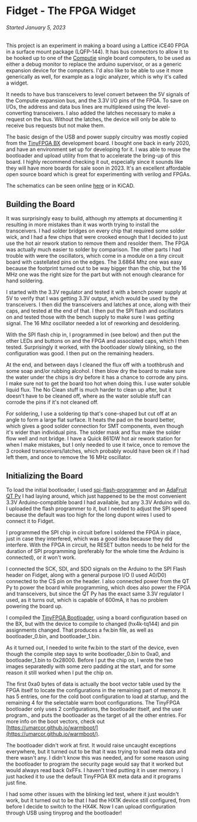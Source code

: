 
Fidget - The FPGA Widget
========================

###### *Started January 5, 2023*

This project is an experiment in making a board using a Lattice iCE40 FPGA in a surface mount
package (LQFP-144).  It has bus connectors to allow it to be hooked up to one of the
[Computie](https://jabberwocky.ca/projects/computie/) single board computers, to be used as either a
debug monitor to replace the arduino supervisor, or as a generic expansion device for the computers.
I'd also like to be able to use it more generically as well, for example as a logic analyzer, which
is why it's called a widget.

It needs to have bus transceivers to level convert between the 5V signals of the Computie expansion
bus, and the 3.3V I/O pins of the FPGA.  To save on I/Os, the address and data bus lines are
multiplexed using the level-converting transceivers.  I also added the latches necessary to make a
request on the bus.  Without the latches, the device will only be able to receive bus requests but
not make them.

The basic design of the USB and power supply circuitry was mostly copied from the [TinyFPGA
BX](https://www.crowdsupply.com/tinyfpga/tinyfpga-ax-bx) development board.  I bought one back in
early 2020, and have an environment set up for developing for it.  I was able to reuse the
bootloader and upload utility from that to accelerate the bring-up of this board.  I highly
recommend checking it out, especially since it sounds like they will have more boards for sale soon
in 2023.  It's an excellent affordable open source board which is great for experimenting with
verilog and FPGAs.

The schematics can be seen online
[here](https://github.com/transistorfet/fidget/blob/main/hardware/Fidget/Fidget.pdf) or in KiCAD.


Building the Board
------------------
It was surprisingly easy to build, although my attempts at documenting it resulting in more mistakes
than it was worth trying to install the transceivers.  I had solder bridges on every chip that
required some solder wick, and I had a few chips that were crooked enough that I decided to just use
the hot air rework station to remove them and resolder them.  The FPGA was actually much easier to
solder by comparison.  The other parts I had trouble with were the oscillators, which come in a
module on a tiny circuit board with castellated pins on the edges.  The 3.6864 Mhz one was easy
because the footprint turned out to be way bigger than the chip, but the 16 MHz one was the right
size for the part but with not enough clearance for hand soldering.

I started with the 3.3V regulator and tested it with a bench power supply at 5V to verify that I was
getting 3.3V output, which would be used by the transceivers.  I then did the transceivers and
latches at once, along with their caps, and tested at the end of that.  I then put the SPI flash and
oscillators on and tested those with the bench supply to make sure I was getting signal.  The 16 Mhz
oscillator needed a lot of reworking and desoldering.

With the SPI flash chip in, I programmed in (see below) and then put the other LEDs and buttons on
and the FPGA and associated caps, which I then tested.  Surprisingly it worked, with the bootloader
slowly blinking, so the configuration was good.  I then put on the remaining headers.

At the end, and between days I cleaned the flux off with a toothbrush and some soap and/or rubbing
alcohol.  I then blow dry the board to make sure the water under the chips is dry before it has a
chance to corrode any pins.  I make sure not to get the board too hot when doing this.  I use water
soluble liquid flux.  The No Clean stuff is much harder to clean up after, but it doesn't have to be
cleaned off, where as the water soluble stuff can corrode the pins if it's not cleaned off.

For soldering, I use a soldering tip that's cone-shaped but cut off at an angle to form a large flat
surface.  It heats the pad on the board better, which gives a good solder connection for SMT
components, even though it's wider than individual pins.  The solder mask and flux make the solder
flow well and not bridge.  I have a Quick 861DW hot air rework station for when I make mistakes, but
I only needed to use it twice, once to remove the 3 crooked transceivers/latches, which probably
would have been ok if I had left them, and once to remove the 16 MHz oscillator.

Initializing the Board
----------------------

To load the initial bootloader, I used [spi-flash-programmer](https://github.com/nfd/spi-flash-programmer)
and an [AdaFruit QT Py](https://www.adafruit.com/product/4600) I had laying around, which just
happened to be the most convenient 3.3V Arduino-compatible board I had available, but any 3.3V
Arduino will do.  I uploaded the flash programmer to it, but I needed to adjust the SPI speed
because the default was too high for the long dupont wires I used to connect it to Fidget.

I programmed the SPI chip in circuit before I soldered the FPGA in place, just in case they
interfered, which was a good idea because they did interfere.  With the FPGA in circuit, he RESET
button needs to be held for the duration of SPI programming (preferably for the whole time the
Arduino is connected), or it won't work.

I connected the SCK, SDI, and SDO signals on the Arduino to the SPI Flash header on Fidget, along
with a general purpose I/O (I used A0/D0) connected to the CS pin on the header.  I also connected
power from the QT Py to power the board while programming, which does also power the FPGA and
transceivers, but since the QT Py has the exact same 3.3V regulator I used, as it turns out, which
is capable of 600mA, it has no problem powering the board up.

I compiled the [TinyFPGA Bootloader](https://github.com/tinyfpga/TinyFPGA-Bootloader), using a board
configuration based on the BX, but with the device to compile to changed (hx4k-tq144) and pin
assignments changed.  That produces a fw.bin file, as well as bootloader_0.bin, and
bootloader_1.bin.

As it turned out, I needed to write fw.bin to the start of the device, even though the compile step
says to write bootloader_0.bin to 0xa0, and bootloader_1.bin to 0x28000.  Before I put the chip on,
I wrote the two images separatedly with some zero padding at the start, and for some reason it still
worked when I put the chip on.

The first 0xa0 bytes of data is actually the boot vector table used by the FPGA itself to locate the
configurations in the remaining part of memory.  It has 5 entries, one for the cold boot
configuration to load at startup, and the remaining 4 for the selectable warm boot configurations.
The TinyFPGA bootloader only uses 2 configurations, the bootloader itself, and the user program.,
and puts the bootloader as the target of all the other entries.  For more info on the boot vectors,
check out [https://umarcor.github.io/warmboot/](https://umarcor.github.io/warmboot/).

The bootloader didn't work at first.  It would raise uncaught exceptions everywhere, but it turned
out to be that it was trying to load meta data and there wasn't any.  I didn't know this was needed,
and for some reason using the bootloader to program the security page would say that it worked but
would always read back 0xFFs.  I haven't tried putting it in user memory.  I just hacked it to use
the default TinyFPGA BX meta data and it programs just fine.

I had some other issues with the blinking led test, where it just wouldn't work, but it turned out
to be that I had the HX1K device still configured, from before I decide to switch to the HX4K.  Now
I can upload configuration through USB using tinyprog and the bootloader!

